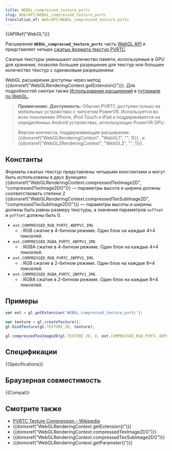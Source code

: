 ```yaml
---
title: WEBGL_compressed_texture_pvrtc
slug: Web/API/WEBGL_compressed_texture_pvrtc
translation_of: Web/API/WEBGL_compressed_texture_pvrtc
---
```


{{APIRef("WebGL")}}

Расширение **`WEBGL_compressed_texture_pvrtc`** часть [WebGL API](/ru/docs/Web/API/WebGL_API) и представляет четыре [сжатых формата текстур PVRTC](https://en.wikipedia.org/wiki/PVRTC).

Сжатые текстуры уменьшают количество памяти, используемые в GPU для хранения, позволяя большее разрешение для текстур или большее количество текстур с одинаковым разрешением.

WebGL расширения доступны через метод {{domxref("WebGLRenderingContext.getExtension()")}}. Для подробностей смотри также [Использование расширений](/ru/docs/Web/API/WebGL_API/Using_Extensions) в [туториале по WebGL.](/ru/docs/Web/API/WebGL_API/Tutorial)

> **Примечание:** **Доступность:** Обычно PVRTC доступен только на мобильных устройствах с чипсетом PowerVR. Используется во всех поколениях iPhone, iPod Touch и iPad и поддерживается на определённых Android устройствах, использующих PowerVR GPU.
>
> Версии контекста, поддерживающие расширение: {{domxref("WebGLRenderingContext", "WebGL1", "", 1)}} , и {{domxref("WebGL2RenderingContext", "WebGL2", "", 1)}}.

## Константы

Форматы сжатых текстур представлены четырьмя константами и могут быть использованы в двух функциях:
{{domxref("WebGLRenderingContext.compressedTexImage2D", "compressedTexImage2D()")}} — параметры высота и ширина должны соответствовать степени 2
{{domxref("WebGLRenderingContext.compressedTexSubImage2D", "compressedTexSubImage2D()")}} — параметры высоты и ширины должны быть равны размеру текстуры, а значения параметров `xoffset` и `yoffset` должны быть 0.

- `ext.COMPRESSED_RGB_PVRTC_4BPPV1_IMG`
  - : RGB сжатие в 4-битном режиме. Один блок на каждые 4×4 пикселей.
- `ext.COMPRESSED_RGBA_PVRTC_4BPPV1_IMG`
  - : RGBA сжатие в 4-битном режиме. Один блок на каждые 4×4 пикселей.
- `ext.COMPRESSED_RGB_PVRTC_2BPPV1_IMG`
  - : RGB сжатие в 2-битном режиме. Один блок на каждые 8×4 пикселей.
- `ext.COMPRESSED_RGBA_PVRTC_2BPPV1_IMG`
  - : RGBA сжатие в 2-битном режиме. Один блок на каждые 8×4 пикселей.

## Примеры

```js
var ext = gl.getExtension('WEBGL_compressed_texture_pvrtc');

var texture = gl.createTexture();
gl.bindTexture(gl.TEXTURE_2D, texture);

gl.compressedTexImage2D(gl.TEXTURE_2D, 0, ext.COMPRESSED_RGB_PVRTC_4BPPV1_IMG, 512, 512, 0, textureData);
```

## Спецификации

{{Specifications}}

## Браузерная совместимость

{{Compat}}

## Смотрите также

- [PVRTC Texture Compression – Wikipedia](https://en.wikipedia.org/wiki/PVRTC)
- {{domxref("WebGLRenderingContext.getExtension()")}}
- {{domxref("WebGLRenderingContext.compressedTexImage2D()")}}
- {{domxref("WebGLRenderingContext.compressedTexSubImage2D()")}}
- {{domxref("WebGLRenderingContext.getParameter()")}}
